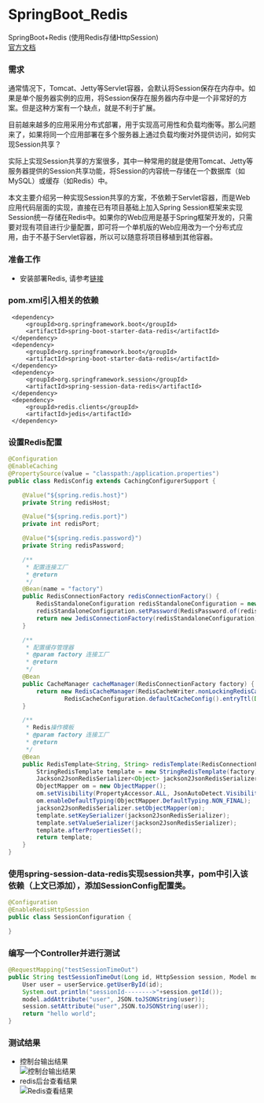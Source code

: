 # SpringBoot_Redis
SpringBoot+Redis
(使用Redis存储HttpSession)<br>
[官方文档](https://docs.spring.io/spring-session/docs/current/reference/html5/guides/boot-redis.html#boot-sample)

### 需求

通常情况下，Tomcat、Jetty等Servlet容器，会默认将Session保存在内存中。如果是单个服务器实例的应用，将Session保存在服务器内存中是一个非常好的方案。但是这种方案有一个缺点，就是不利于扩展。

目前越来越多的应用采用分布式部署，用于实现高可用性和负载均衡等。那么问题来了，如果将同一个应用部署在多个服务器上通过负载均衡对外提供访问，如何实现Session共享？

实际上实现Session共享的方案很多，其中一种常用的就是使用Tomcat、Jetty等服务器提供的Session共享功能，将Session的内容统一存储在一个数据库（如MySQL）或缓存（如Redis）中。

本文主要介绍另一种实现Session共享的方案，不依赖于Servlet容器，而是Web应用代码层面的实现，直接在已有项目基础上加入Spring Session框架来实现Session统一存储在Redis中。如果你的Web应用是基于Spring框架开发的，只需要对现有项目进行少量配置，即可将一个单机版的Web应用改为一个分布式应用，由于不基于Servlet容器，所以可以随意将项目移植到其他容器。

### 准备工作
- 安装部署Redis, 请参考[链接](http://www.runoob.com/redis/redis-install.html)

### pom.xml引入相关的依赖

```
 <dependency>
     <groupId>org.springframework.boot</groupId>
     <artifactId>spring-boot-starter-data-redis</artifactId>
 </dependency>
 <dependency>
     <groupId>org.springframework.boot</groupId>
     <artifactId>spring-boot-starter-data-redis</artifactId>
 </dependency>
 <dependency>
     <groupId>org.springframework.session</groupId>
     <artifactId>spring-session-data-redis</artifactId>
 </dependency>
 <dependency>
     <groupId>redis.clients</groupId>
     <artifactId>jedis</artifactId>
 </dependency>
```
### 设置Redis配置
```java
@Configuration
@EnableCaching
@PropertySource(value = "classpath:/application.properties")
public class RedisConfig extends CachingConfigurerSupport {

    @Value("${spring.redis.host}")
    private String redisHost;

    @Value("${spring.redis.port}")
    private int redisPort;

    @Value("${spring.redis.password}")
    private String redisPassword;

    /**
     * 配置连接工厂
     * @return
     */
    @Bean(name = "factory")
    public RedisConnectionFactory redisConnectionFactory() {
        RedisStandaloneConfiguration redisStandaloneConfiguration = new RedisStandaloneConfiguration(redisHost, redisPort);
        redisStandaloneConfiguration.setPassword(RedisPassword.of(redisPassword));
        return new JedisConnectionFactory(redisStandaloneConfiguration);
    }

    /**
     * 配置缓存管理器
     * @param factory 连接工厂
     * @return
     */
    @Bean
    public CacheManager cacheManager(RedisConnectionFactory factory) {
        return new RedisCacheManager(RedisCacheWriter.nonLockingRedisCacheWriter(factory),
                RedisCacheConfiguration.defaultCacheConfig().entryTtl(Duration.ofMinutes(30)).disableCachingNullValues());
    }

    /**
     * Redis操作模板
     * @param factory 连接工厂
     * @return
     */
    @Bean
    public RedisTemplate<String, String> redisTemplate(RedisConnectionFactory factory) {
        StringRedisTemplate template = new StringRedisTemplate(factory);
        Jackson2JsonRedisSerializer<Object> jackson2JsonRedisSerializer = new Jackson2JsonRedisSerializer<>(Object.class);
        ObjectMapper om = new ObjectMapper();
        om.setVisibility(PropertyAccessor.ALL, JsonAutoDetect.Visibility.ANY);
        om.enableDefaultTyping(ObjectMapper.DefaultTyping.NON_FINAL);
        jackson2JsonRedisSerializer.setObjectMapper(om);
        template.setKeySerializer(jackson2JsonRedisSerializer);
        template.setValueSerializer(jackson2JsonRedisSerializer);
        template.afterPropertiesSet();
        return template;
    }
}
```
### 使用spring-session-data-redis实现session共享，pom中引入该依赖（上文已添加），添加SessionConfig配置类。

```java
@Configuration
@EnableRedisHttpSession
public class SessionConfiguration {

}
```

### 编写一个Controller并进行测试
```java
@RequestMapping("testSessionTimeOut")
public String testSessionTimeOut(Long id, HttpSession session, Model model){
    User user = userService.getUserById(id);
    System.out.println("sessionId-------->"+session.getId());
    model.addAttribute("user", JSON.toJSONString(user));
    session.setAttribute("user",JSON.toJSONString(user));
    return "hello world";
}
```

### 测试结果
- 控制台输出结果<br>
![控制台输出结果](https://github.com/guangxush/SpringBoot_Redis/blob/master/image/result1.png)
- redis后台查看结果<br>
![Redis查看结果](https://github.com/guangxush/SpringBoot_Redis/blob/master/image/result2.png)